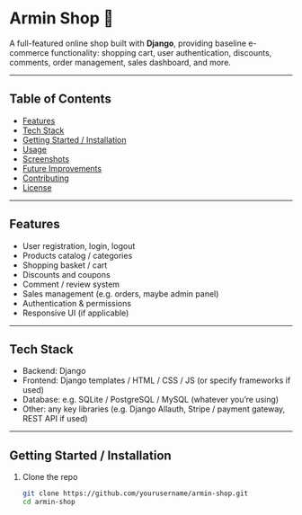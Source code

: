 # Armin Shop 🛒

A full-featured online shop built with **Django**, providing baseline e-commerce functionality: shopping cart, user authentication, discounts, comments, order management, sales dashboard, and more.

---

## Table of Contents

- [Features](#features)  
- [Tech Stack](#tech-stack)  
- [Getting Started / Installation](#getting-started-/-installation)  
- [Usage](#usage)  
- [Screenshots](#screenshots)  
- [Future Improvements](#future-improvements)  
- [Contributing](#contributing)  
- [License](#license)  

---

## Features

- User registration, login, logout  
- Products catalog / categories  
- Shopping basket / cart  
- Discounts and coupons  
- Comment / review system  
- Sales management (e.g. orders, maybe admin panel)  
- Authentication & permissions  
- Responsive UI (if applicable)  

---

## Tech Stack

- Backend: Django  
- Frontend: Django templates / HTML / CSS / JS (or specify frameworks if used)  
- Database: e.g. SQLite / PostgreSQL / MySQL (whatever you’re using)  
- Other: any key libraries (e.g. Django Allauth, Stripe / payment gateway, REST API if used)  

---

## Getting Started / Installation

1. Clone the repo  
   ```bash
   git clone https://github.com/yourusername/armin-shop.git
   cd armin-shop
